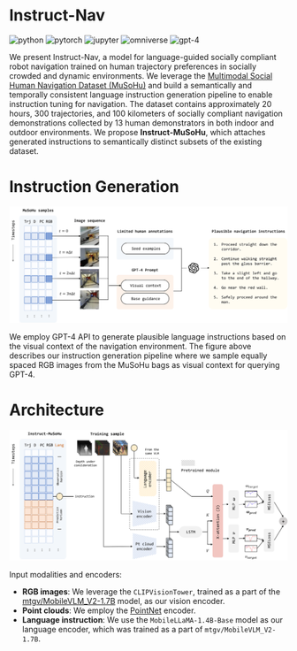 # Instruct-Nav

![python](https://img.shields.io/badge/Python-3776AB.svg?style=for-the-badge&logo=Python&logoColor=white)
![pytorch](https://img.shields.io/badge/PyTorch-EE4C2C.svg?style=for-the-badge&logo=PyTorch&logoColor=white)
![jupyter](https://img.shields.io/badge/Jupyter-F37626.svg?style=for-the-badge&logo=Jupyter&logoColor=white)
![omniverse](https://img.shields.io/badge/NVIDIA-76B900.svg?style=for-the-badge&logo=NVIDIA&logoColor=white)
![gpt-4](https://img.shields.io/badge/OpenAI-412991.svg?style=for-the-badge&logo=OpenAI&logoColor=white)

We present Instruct-Nav, a model for language-guided socially compliant robot navigation trained on human trajectory preferences in socially crowded and dynamic environments. We leverage the [Multimodal Social Human Navigation Dataset (MuSoHu)](https://cs.gmu.edu/~xiao/Research/MuSoHu/) and build a semantically and temporally consistent language instruction generation pipeline to enable instruction tuning for navigation. The dataset contains approximately 20 hours, 300 trajectories, and 100 kilometers of socially compliant navigation demonstrations collected by 13 human demonstrators in both indoor and outdoor environments. We propose **Instruct-MuSoHu**, which attaches generated instructions to semantically distinct subsets of the existing dataset.

# Instruction Generation
![Instruction generation pipeline](/assets/instruction_generation.png)

We employ GPT-4 API to generate plausible language instructions based on the visual context of the navigation environment. The figure above describes our instruction generation pipeline where we sample equally spaced RGB images from the MuSoHu bags as visual context for querying GPT-4.

# Architecture
![Model architecture](/assets/architecture.png)

Input modalities and encoders:
- **RGB images**: We leverage the `CLIPVisionTower`, trained as a part of the [mtgv/MobileVLM_V2-1.7B](https://huggingface.co/mtgv/MobileVLM_V2-1.7B) model, as our vision encoder.
- **Point clouds**: We employ the [PointNet](https://arxiv.org/abs/1612.00593) encoder.
- **Language instruction**: We use the `MobileLLaMA-1.4B-Base` model as our language encoder, which was trained as a part of `mtgv/MobileVLM_V2-1.7B`.

